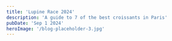 ```yaml
---
title: 'Lupine Race 2024'
description: 'A guide to 7 of the best croissants in Paris'
pubDate: 'Sep 1 2024'
heroImage: '/blog-placeholder-3.jpg'
---
```

